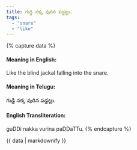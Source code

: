 ```yaml
---
title: గుడ్డి నక్క వురిన పడ్డట్టు.
tags:
  - "snare"
  - "like"
---
```


{% capture data %}
#### Meaning in English:
Like the blind jackal falling into the snare.

#### Meaning in Telugu:
గుడ్డి నక్క వురిన పడ్డట్టు.

#### English Transliteration:
guDDi nakka vurina paDDaTTu.
{% endcapture %}

{{ data | markdownify }}

